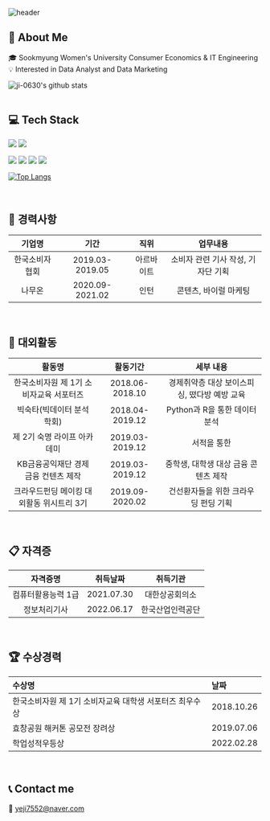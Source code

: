 ![header](https://capsule-render.vercel.app/api?type=Waving&text=Yeji%20Kim&color=F8F9D7&fontColor=6E85B7)

## :raising_hand: About Me
  :mortar_board: Sookmyung Women's University Consumer Economics & IT Engineering </br>
  :bulb: Interested in Data Analyst and Data Marketing 
  
![ji-0630's github stats](https://github-readme-stats.vercel.app/api?username=ji-0630&show_icons=true)   
</br>

## :computer: Tech Stack
<img src="https://img.shields.io/badge/-Python-3776AB?style=plastic&logo=Python&logoColor=white"/> <img src="https://img.shields.io/badge/-R-276DC3?style=plastic&logo=R&logoColor=white"/>

<img src="https://img.shields.io/badge/JAVA-007396?style=plastic&logo=java&logoColor=white"> <img src="https://img.shields.io/badge/-C-A8B9CC?style=plastic&logo=C&logoColor=white"/> <img src="https://img.shields.io/badge/-Kotlin-7F52FF?style=plastic&logo=Kotlin&logoColor=white"/> <img src="https://img.shields.io/badge/-SQLite-003B57?style=plastic&logo=SQLite&logoColor=white"/> 

[![Top Langs](https://github-readme-stats.vercel.app/api/top-langs/?username=ji-0630&layout=compact)](https://github.com/ji-0630/github-readme-stats)

</br>

## :office:	경력사항

|기업명|기간|직위|업무내용|
|:------:|:---:|:---:|:---:|
|한국소비자협회|2019.03-2019.05|아르바이트|소비자 관련 기사 작성, 기자단 기획|
|나무온|2020.09-2021.02|인턴|콘텐츠, 바이럴 마케팅|

</br>

## :triangular_flag_on_post:	대외활동

|활동명|활동기간|세부 내용|
|:------:|:---:|:---:|
|한국소비자원 제 1기 소비자교육 서포터즈|2018.06-2018.10|경제취약층 대상 보이스피싱, 떴다방 예방 교육|
|빅숙타(빅데이터 분석 학회)|2018.04-2019.12|Python과 R을 통한 데이터분석|
|제 2기 숙명 라이프 아카데미|2019.03-2019.12|서적을 통한 |
|KB금융공익재단 경제 금융 컨텐츠 제작|2019.03-2019.12|중학생, 대학생 대상 금융 콘텐츠 제작|
|크라우드펀딩 메이킹 대외활동 위시트리 3기|2019.09-2020.02|건선환자들을 위한 크라우딩 펀딩 기획|

</br>

## :clipboard: 자격증

|자격증명|취득날짜|취득기관|
|:------:|:---:|:---:|
|컴퓨터활용능력 1급|2021.07.30|대한상공회의소|
|정보처리기사|2022.06.17|한국산업인력공단|

</br>

## :trophy: 수상경력

|수상명|날짜|
|:------|:---|
|한국소비자원 제 1기 소비자교육 대학생 서포터즈 최우수상|2018.10.26|
|효창공원 해커톤 공모전 장려상|2019.07.06|
|학업성적우등상|2022.02.28|

</br>

## :telephone_receiver: Contact me
:email: yeji7552@naver.com

<!---
ji-0630/ji-0630 is a ✨ special ✨ repository because its `README.md` (this file) appears on your GitHub profile.
You can click the Preview link to take a look at your changes.
--->
